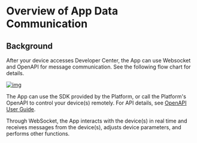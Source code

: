 # Overview of App Data Communication 

## Background

After your device accesses Developer Center, the App can use Websocket and OpenAPI for message communication. See the following flow chart for details.


<a data-fancybox title="img" href="/en/quickStart/image2022-3-22_10-39-54.png">![img](/en/quickStart/image2022-3-22_10-39-54.png)</a>


The App can use the SDK provided by the Platform, or call the Platform's OpenAPI to control your device(s) remotely. For API details, see [OpenAPI User Guide](/appDevelop/OpenAPI/API_accessInstruction).

Through WebSocket, the App interacts with the device(s) in real time and receives messages from the device(s), adjusts device parameters, and performs other functions. 


